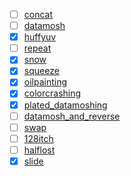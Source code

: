 <!-- -*- mode: gfm -*- -->
* [ ] [concat](https://github.com/ucnv/aviglitch-utils/blob/master/bin/concat.rb)
* [ ] [datamosh](https://github.com/ucnv/aviglitch-utils/blob/master/bin/datamosh.rb)
* [x] [huffyuv](https://github.com/ucnv/aviglitch-utils/blob/master/bin/huffyuv.rb)
* [ ] [repeat](https://github.com/ucnv/aviglitch-utils/blob/master/bin/repeat.rb)
* [x] [snow](https://github.com/ucnv/aviglitch-utils/blob/master/bin/snow.rb)
* [x] [squeeze](https://github.com/ucnv/aviglitch-utils/blob/master/bin/squeeze.rb)
* [x] [oilpainting](https://gist.github.com/ucnv/586209)
* [x] [colorcrashing](https://gist.github.com/ucnv/466869)
* [x] [plated_datamoshing](https://gist.github.com/ucnv/772097)
* [ ] [datamosh_and_reverse](https://gist.github.com/ucnv/475617)
* [ ] [swap](https://gist.github.com/ucnv/164292)
* [ ] [128itch](https://gist.github.com/ucnv/159979)
* [ ] [halflost](https://gist.github.com/ucnv/159977)
* [x] [slide](https://gist.github.com/ucnv/159976)
<!-- * [ ] [kuboyurika](https://gist.github.com/ucnv/561370) -->
